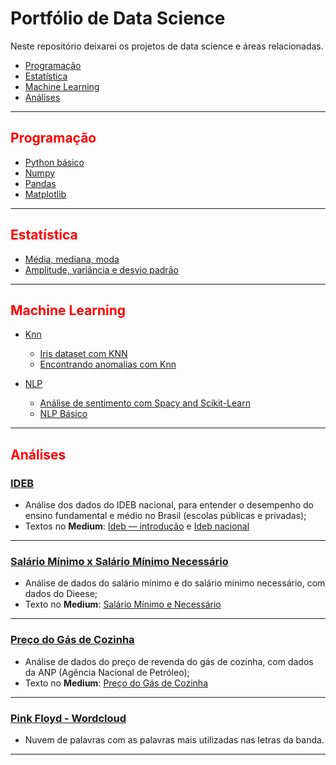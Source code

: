 # Portfólio de Data Science

Neste repositório deixarei os projetos de data science e áreas relacionadas. 

- <a href='#l1'>Programação</a>
- <a href='#l2'>Estatística</a>
- <a href='#l3'>Machine Learning</a>
- <a href='#l4'>Análises</a>

<a id='l1'></a>

---

<h2 style="color:red">Programação</h2>


- [Python básico](https://github.com/heavyrick/datascience/blob/master/programacao/python/python_basico/python_basico.ipynb)
- [Numpy](https://github.com/heavyrick/datascience/blob/master/programacao/python/numpy/numpy_basico.ipynb)
- [Pandas](https://github.com/heavyrick/datascience/blob/master/programacao/python/pandas/pandas_intro.ipynb)
- [Matplotlib](https://github.com/heavyrick/datascience/blob/master/programacao/python/matplotlib/matplotlib_intro.ipynb)


<a id='l2'></a>

---

<h2 style="color:red">Estatística</h2>

- [Média, mediana, moda](https://github.com/heavyrick/datascience/blob/master/estatistica/medidas_tendencia_central.ipynb)
- [Amplitude, variância e desvio padrão](https://github.com/heavyrick/datascience/blob/master/estatistica/medidas_dispersao.ipynb)

<a id='l3'></a>

---

<h2 style="color:red">Machine Learning</h2>

* [Knn](https://github.com/heavyrick/datascience/blob/master/machine_learning/supervisionado/knn)
    - [Iris dataset com KNN](https://github.com/heavyrick/datascience/blob/master/machine_learning/supervisionado/knn/knn_iris.ipynb)
    - [Encontrando anomalias com Knn](https://github.com/heavyrick/datascience/blob/master/machine_learning/supervisionado/knn/knn_outliers.ipynb) 


* [NLP](https://github.com/heavyrick/datascience/blob/master/machine_learning/nlp)
    - [Análise de sentimento com Spacy and Scikit-Learn](https://github.com/heavyrick/datascience/blob/master/machine_learning/nlp/analise_sentimento_spacy.ipynb) 
     - [NLP Básico](https://github.com/heavyrick/datascience/blob/master/machine_learning/nlp/nlp_basico.ipynb)


<a id='l4'></a>

---

<h2 style="color:red">Análises</h2>


### [IDEB](https://github.com/heavyrick/datascience/blob/master/analises/ideb/ideb_nacional.ipynb)
* Análise dos dados do IDEB nacional, para entender o desempenho do ensino fundamental e médio no Brasil (escolas públicas e privadas);
* Textos no **Medium**: <a href="https://medium.com/@heavyrick/ad-ideb-introdu%C3%A7%C3%A3o-8c3eab6fb6d8" target="_blank">Ideb — introdução</a> e <a href="https://medium.com/@heavyrick/ad-ideb-nacional-2d07ee2863dd" target="_blank">Ideb nacional</a>

---

### [Salário Mínimo x Salário Mínimo Necessário](https://github.com/heavyrick/datascience/blob/master/analises/salario_minimo_dieese/salario_minimo.ipynb)
* Análise de dados do salário mínimo e do salário mínimo necessário, com dados do Dieese;
* Texto no **Medium**: <a href="https://medium.com/@heavyrick/ad-sal%C3%A1rio-m%C3%ADnimo-e-necess%C3%A1rio-4f8bde6d1252" target="_blank">Salário Mínimo e Necessário</a>

---

### [Preço do Gás de Cozinha](https://github.com/heavyrick/datascience/blob/master/analises/preco_gas_cozinha/precos_gas_cozinha.ipynb)
* Análise de dados do preço de revenda do gás de cozinha, com dados da ANP (Agência Nacional de Petróleo);
* Texto no **Medium**: <a href="https://medium.com/@heavyrick/pre%C3%A7o-do-g%C3%A1s-de-cozinha-400237cabd52" target="_blank">Preço do Gás de Cozinha</a>

---

### [Pink Floyd - Wordcloud](https://github.com/heavyrick/datascience/blob/master/analises/pink_floyd_wordcloud/pink_floyd_wordcloud.ipynb)
* Nuvem de palavras com as palavras mais utilizadas nas letras da banda. 


---